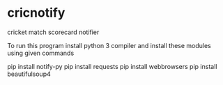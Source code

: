 # cricnotify
cricket  match scorecard notifier


To run this program install python 3 compiler and install these modules using given commands


  pip install notify-py 
  pip install requests 
  pip install webbrowsers 
  pip install beautifulsoup4 
  
  

  
  
